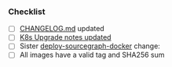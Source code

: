 <!-- description here -->

### Checklist

<!--
  Kubernetes and Docker Compose MUST be kept in sync. You should not merge a change here
  without a corresponding change in the other repository, unless it truly is specific to
  this repository. If uneeded, add link or explanation of why it is not needed here.
-->

* [ ] [CHANGELOG.md](https://github.com/sourcegraph/sourcegraph/blob/main/CHANGELOG.md) updated
* [ ] [K8s Upgrade notes updated](https://github.com/sourcegraph/sourcegraph/blob/main/doc/admin/updates/kubernetes.md)
* [ ] Sister [deploy-sourcegraph-docker](https://github.com/sourcegraph/deploy-sourcegraph-docker) change:
* [ ] All images have a valid tag and SHA256 sum
